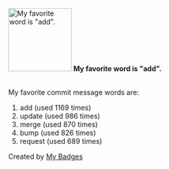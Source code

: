 <img src="https://my-badges.github.io/my-badges/favorite-word.png" alt="My favorite word is &quot;add&quot;." title="My favorite word is &quot;add&quot;." width="128">
<strong>My favorite word is &quot;add&quot;.</strong>
<br><br>

My favorite commit message words are:

1. add (used 1169 times)
2. update (used 986 times)
3. merge (used 870 times)
4. bump (used 826 times)
5. request (used 689 times)


Created by <a href="https://github.com/my-badges/my-badges">My Badges</a>